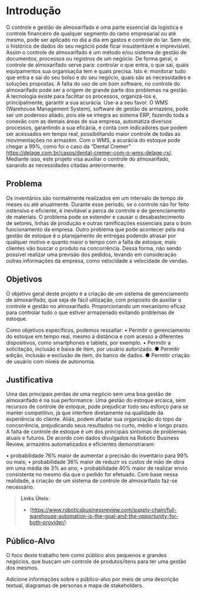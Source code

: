 # Introdução

O controle e gestão de almoxarifado é uma parte essencial da logística e controle financeiro de qualquer segmento do ramo empresarial ou até mesmo, pode ser aplicado no dia a dia em gastos e controle do lar. Sem ele, o histórico de dados do seu negócio pode ficar insustentável e imprevisível. Assim o controle de almoxarifado é um método e/ou sistema de gestão de documentos, processos ou registros de um negócio. De forma geral, o controle de almoxarifado serve para: controlar o que entra, o que sai, quais equipamentos sua organisaçõa tem e quais precisa. Isto é: monitorar tudo que entra e sai do seu bolso e do seu negócio, quais são as necessidades e soluções propostas.
A falta do uso de um bom software, no controle do almoxarifado pode ser a origem de grande parte dos problemas na gestão.
A tecnologia existe para facilitar os processos, organizá-los e, principalmente, garantir a sua acurácia. Use-a a seu favor. O WMS (Warehouse Management System), software de gestão de armazéns, pode ser um poderoso aliado, pois ele se integra ao sistema ERP, fazendo toda a conexão com as demais áreas de sua empresa, automatiza diversos processos, garantindo a sua eficácia, e conta com indicadores que podem ser acessados em tempo real, possibilitando maior controle de todas as movimentações no armazém. Com o WMS, a acurácia do estoque pode chegar a 99%, como foi o caso da “Dental Cremer” https://delage.com.br/casos/dental-cremer-com-o-wms-delage-rx/.
Mediante isso, este projeto visa auxiliar o controle do almoxarifado, sanando as necessidades citadas anteriormente. 

## Problema
Os inventários são normalmente realizados em um intervalo de tempo de meses ou até anualmente. Durante esse período, se o controle não for feito ostensivo e eficiente, é inevitável a perca de controle e de gerenciamento de materiais. O problema pode se estender e causar o desabastecimento de setores, linhas de produção e outras ramificações essenciais para o bom funcionamento da empresa.  Outro problema que pode acontecer pela má gestão de estoque é o planejamento de entregas podendo atrasar por qualquer motivo e quanto maior o tempo com a falta de estoque, mais clientes vão buscar o produto na concorrência. Dessa forma, não sendo possível realizar uma previsão dos pedidos, levando em consideração outras informações da empresa, como velocidade a velocidade de vendas.

## Objetivos

O objetivo geral deste projeto é a criação de um sistema de gerenciamento de almoxarifado, que seja de fácil utilização, com proposito de auxiliar o controle e gestão no almoxarifado.
	Proporcionando um mecanismo eficaz para controlar tudo o que estiver armazenado evitando problemas de estoque.

Como objetivos específicos, podemos ressaltar:
•	Permitir o gerenciamento do estoque em tempo real, mesmo à distância e com acesso a diferentes dispositivos, como smartphones e tablets, por exemplo. 
•	Permitir a solicitação, inclusão e baixa de item, por usuário autorizado.
●	Permitir edição, inclusão e exclusão de item, do banco de dados.
●	Permitir criação de usuário com níveis de autonomia.

## Justificativa

Uma das principais perdas de uma negócio sem uma boa gestão de almoxarifado é na sua performance. 
Uma gestão do estoque arcaica, sem recursos de controle de estoque, pode prejudicar todo seu esforço para se manter competitivo, já que interfere diretamente na qualidade da experiência do cliente.
Aliás, podem afastar sua organização do topo da concorrência, prejudicando seus resultados no curto, médio e longo prazo.
A falta de controle de estoque é um dos principais sintomas de problemas atuais e futuros.
De acordo com dados divulgados na Robotic Business Review, armazéns automatizados e eficientes demonstraram:

•	probabilidade 76% maior de aumentar a precisão do inventário para 99% ou mais;
•	probabilidade 36% maior de reduzir os custos de mão de obra em uma média de 3% ao ano;
•	probabilidade 40% maior de realizar envio consistente no mesmo dia que o pedido for efetuado.
Com base nessa realidade, a criação de um sistema de controle de almoxarifado faz-se necessário.


> **Links Úteis**:
> - (https://www.roboticsbusinessreview.com/supply-chain/full-warehouse-automation-is-the-goal-and-the-opportunity-for-both-provider/)

## Público-Alvo

O foco deste trabalho tem como público alvo pequenos e grandes negócios, que buscam um controle de produtos/itens para ter uma gestão dos mesmos.

Adicione informações sobre o público-alvo por meio de uma descrição textual, diagramas de personas e mapa de stakeholders.
